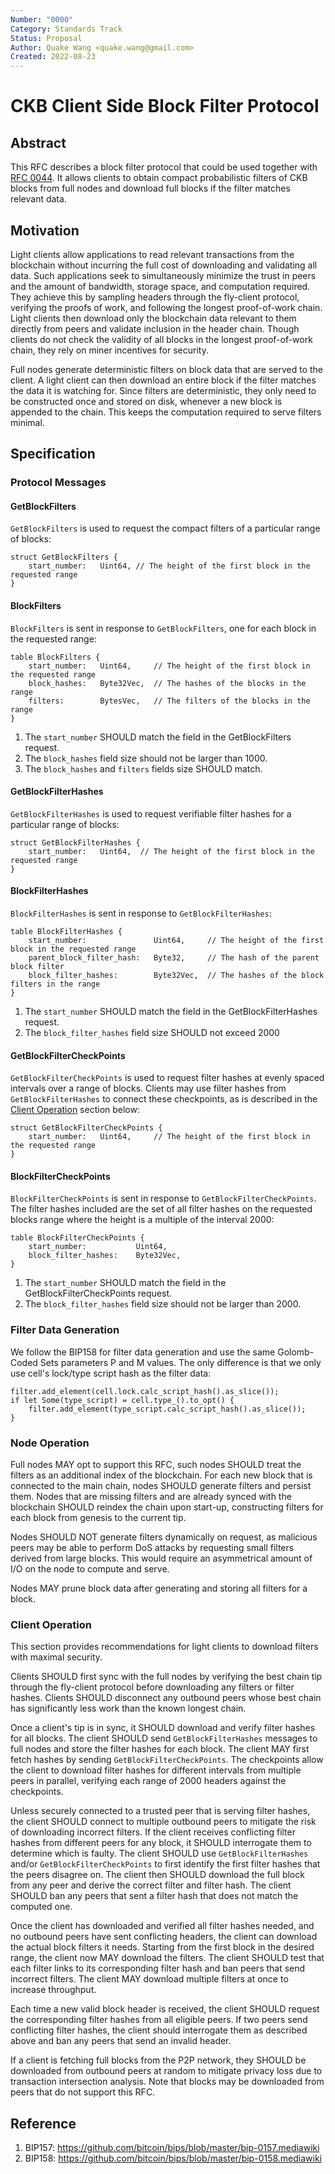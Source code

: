 ```yaml
---
Number: "0000"
Category: Standards Track
Status: Proposal
Author: Quake Wang <quake.wang@gmail.com>
Created: 2022-08-23
---
```


# CKB Client Side Block Filter Protocol

## Abstract

This RFC describes a block filter protocol that could be used together with [RFC 0044](https://github.com/yangby-cryptape/rfcs/blob/pr/light-client/rfcs/0044-ckb-light-client/0044-ckb-light-client.md). It allows clients to obtain compact probabilistic filters of CKB blocks from full nodes and download full blocks if the filter matches relevant data.

## Motivation

Light clients allow applications to read relevant transactions from the blockchain without incurring the full cost of downloading and validating all data. Such applications seek to simultaneously minimize the trust in peers and the amount of bandwidth, storage space, and computation required. They achieve this by sampling headers through the fly-client protocol, verifying the proofs of work, and following the longest proof-of-work chain. Light clients then download only the blockchain data relevant to them directly from peers and validate inclusion in the header chain. Though clients do not check the validity of all blocks in the longest proof-of-work chain, they rely on miner incentives for security.

Full nodes generate deterministic filters on block data that are served to the client. A light client can then download an entire block if the filter matches the data it is watching for. Since filters are deterministic, they only need to be constructed once and stored on disk, whenever a new block is appended to the chain. This keeps the computation required to serve filters minimal.

## Specification

### Protocol Messages

#### GetBlockFilters

`GetBlockFilters` is used to request the compact filters of a particular range of blocks:

```
struct GetBlockFilters {
    start_number:   Uint64, // The height of the first block in the requested range
}
```

#### BlockFilters
`BlockFilters` is sent in response to `GetBlockFilters`, one for each block in the requested range:

```
table BlockFilters {
    start_number:   Uint64,     // The height of the first block in the requested range
    block_hashes:   Byte32Vec,  // The hashes of the blocks in the range
    filters:        BytesVec,   // The filters of the blocks in the range
}
```

1. The `start_number` SHOULD match the field in the GetBlockFilters request.
2. The `block_hashes` field size should not be larger than 1000.
3. The `block_hashes` and `filters` fields size SHOULD match.

#### GetBlockFilterHashes
`GetBlockFilterHashes` is used to request verifiable filter hashes for a particular range of blocks:

```
struct GetBlockFilterHashes {
    start_number:   Uint64,  // The height of the first block in the requested range
}
```

#### BlockFilterHashes
`BlockFilterHashes` is sent in response to `GetBlockFilterHashes`:

```
table BlockFilterHashes {
    start_number:               Uint64,     // The height of the first block in the requested range
    parent_block_filter_hash:   Byte32,     // The hash of the parent block filter
    block_filter_hashes:        Byte32Vec,  // The hashes of the block filters in the range
}
```

1. The `start_number` SHOULD match the field in the GetBlockFilterHashes request.
2. The `block_filter_hashes` field size SHOULD not exceed 2000


#### GetBlockFilterCheckPoints
`GetBlockFilterCheckPoints` is used to request filter hashes at evenly spaced intervals over a range of blocks. Clients may use filter hashes from `GetBlockFilterHashes` to connect these checkpoints, as is described in the
[Client Operation](#client-operation) section below:

```
struct GetBlockFilterCheckPoints {
    start_number:   Uint64,     // The height of the first block in the requested range
}
```

#### BlockFilterCheckPoints
`BlockFilterCheckPoints` is sent in response to `GetBlockFilterCheckPoints`. The filter hashes included are the set of all filter hashes on the requested blocks range where the height is a multiple of the interval 2000:

```
table BlockFilterCheckPoints {
    start_number:           Uint64,
    block_filter_hashes:    Byte32Vec,
}
```

1. The `start_number` SHOULD match the field in the GetBlockFilterCheckPoints request.
2. The `block_filter_hashes` field size should not be larger than 2000.

### Filter Data Generation

We follow the BIP158 for filter data generation and use the same Golomb-Coded Sets parameters P and M values. The only difference is that we only use cell's lock/type script hash as the filter data:

```
filter.add_element(cell.lock.calc_script_hash().as_slice());
if let Some(type_script) = cell.type_().to_opt() {
    filter.add_element(type_script.calc_script_hash().as_slice());
}
```

### Node Operation

Full nodes MAY opt to support this RFC, such nodes SHOULD treat the filters as an additional index of the blockchain. For each new block that is connected to the main chain, nodes SHOULD generate filters and persist them. Nodes that are missing filters and are already synced with the blockchain SHOULD reindex the chain upon start-up, constructing filters for each block from genesis to the current tip.

Nodes SHOULD NOT generate filters dynamically on request, as malicious peers may be able to perform DoS attacks by requesting small filters derived from large blocks. This would require an asymmetrical amount of I/O on the node to compute and serve.

Nodes MAY prune block data after generating and storing all filters for a block.

### Client Operation

This section provides recommendations for light clients to download filters with maximal security.

Clients SHOULD first sync with the full nodes by verifying the best chain tip through the fly-client protocol before downloading any filters or filter hashes. Clients SHOULD disconnect any outbound peers whose best chain has significantly less work than the known longest chain.


Once a client's tip is in sync, it SHOULD download and verify filter hashes for all blocks. The client SHOULD send `GetBlockFilterHashes` messages to full nodes and store the filter hashes for each block. The client MAY first fetch hashes by sending `GetBlockFilterCheckPoints`. The checkpoints allow the client to download filter hashes for different intervals from multiple peers in parallel, verifying each range of 2000 headers against the checkpoints.

Unless securely connected to a trusted peer that is serving filter hashes, the client SHOULD connect to multiple outbound peers to mitigate the risk of downloading incorrect filters. If the client receives conflicting filter hashes from different peers for any block, it SHOULD interrogate them to determine which is faulty. The client SHOULD use `GetBlockFilterHashes` and/or `GetBlockFilterCheckPoints` to first identify the first filter hashes that the peers disagree on. The client then SHOULD download the full block from any peer and derive the correct filter and filter hash. The client SHOULD ban any peers that sent a filter hash that does not match the computed one.

Once the client has downloaded and verified all filter hashes needed, and no outbound peers have sent conflicting headers, the client can download the actual block filters it needs. Starting from the first block in the desired range, the client now MAY download the filters. The client SHOULD test that each filter links to its corresponding filter hash and ban peers that send incorrect filters. The client MAY download multiple filters at once to increase throughput.

Each time a new valid block header is received, the client SHOULD request the corresponding filter hashes from all eligible peers. If two peers send conflicting filter hashes, the client should interrogate them as described above and ban any peers that send an invalid header.

If a client is fetching full blocks from the P2P network, they SHOULD be downloaded from outbound peers at random to mitigate privacy loss due to transaction intersection analysis. Note that blocks may be downloaded from peers that do not support this RFC.


## Reference

1. BIP157: https://github.com/bitcoin/bips/blob/master/bip-0157.mediawiki
2. BIP158: https://github.com/bitcoin/bips/blob/master/bip-0158.mediawiki
